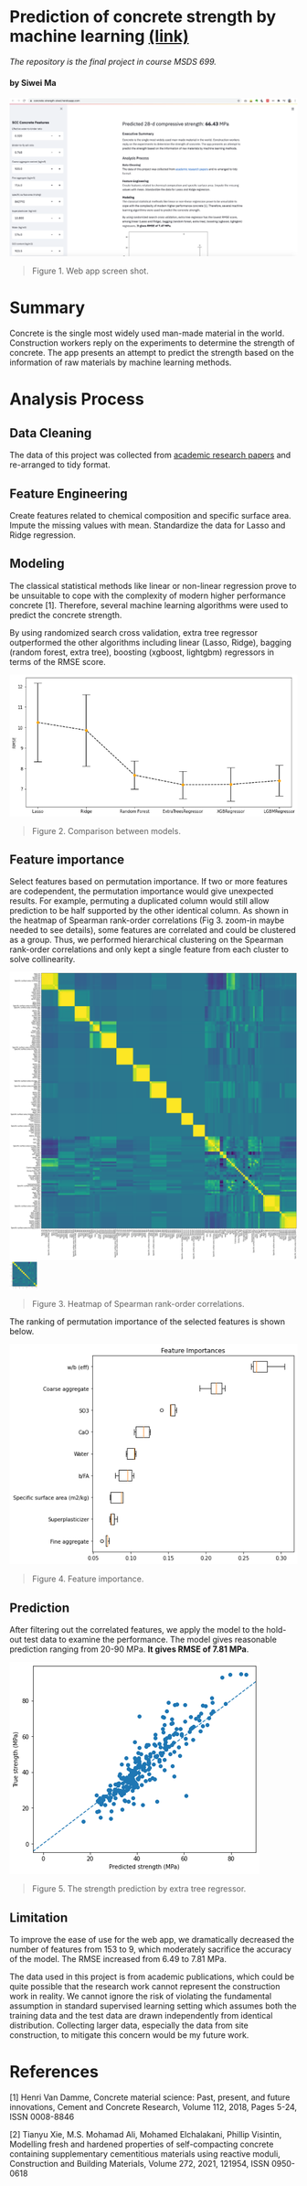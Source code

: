 # Prediction of concrete strength by machine learning [(link)](https://concrete-strength-siwei.herokuapp.com/)
*The repository is the final project in course MSDS 699.*

#### by Siwei Ma

![](images/screenshot.png)
>Figure 1. Web app screen shot.

# Summary

Concrete is the single most widely used man-made material in the world. Construction workers reply on the experiments to determine the strength of concrete. The app presents an attempt to predict the strength based on the information of raw materials by machine learning methods. 

# Analysis Process
## Data Cleaning
The data of this project was collected from [academic research papers](https://www.journals.elsevier.com/construction-and-building-materials) and re-arranged to tidy format.

## Feature Engineering
Create features related to chemical composition and specific surface area. Impute the missing values with mean. Standardize the data for Lasso and Ridge regression. 

## Modeling
The classical statistical methods like linear or non-linear regression prove to be unsuitable to cope with the complexity of modern higher performance concrete [1]. Therefore, several machine learning algorithms were used to predict the concrete strength. 

By using randomized search cross validation, extra tree regressor outperformed the other algorithms including linear (Lasso, Ridge), bagging (random forest, extra tree), boosting (xgboost, lightgbm) regressors in terms of the RMSE score.

![](images/model_comparison.png)
>Figure 2. Comparison between models.

## Feature importance
Select features based on permutation importance. If two or more features are codependent, the permutation importance would give unexpected results. For example, permuting a duplicated column would still allow prediction to be half supported by the other identical column. As shown in the heatmap of Spearman rank-order correlations (Fig 3. zoom-in maybe needed to see details), some features are correlated and could be clustered as a group. Thus, we performed hierarchical clustering on the Spearman rank-order correlations and only kept a single feature from each cluster to solve collinearity. 

![](images/spearmanr.png)
<img src="https://github.com/SiweiMa/concrete-strength-prediction/blob/main/images/spearmanr.png" width="48">

>Figure 3. Heatmap of Spearman rank-order correlations.

The ranking of permutation importance of the selected features is shown below.

![](images/feature_importance.png)
>Figure 4. Feature importance.

## Prediction
After filtering out the correlated features, we apply the model to the hold-out test data to examine the performance. The model gives reasonable prediction ranging
from 20-90 MPa. **It gives RMSE of 7.81 MPa**. 

![](images/prediction.png)
>Figure 5. The strength prediction by extra tree regressor.


## Limitation
To improve the ease of use for the web app, we dramatically decreased the number of features from 153 to 9, which moderately sacrifice the accuracy of the model. The RMSE increased from 6.49 to 7.81 MPa. 

The data used in this project is from academic publications, which could be quite possible that the research work cannot represent the construction work in reality. We cannot ignore the risk of violating the fundamental assumption in standard supervised learning setting which assumes both the training data and the test data are drawn independently from identical distribution. Collecting larger data, especially the data from site construction, to mitigate this concern would be my future work.

# References
[1] Henri Van Damme, Concrete material science: Past, present, and future innovations, Cement and Concrete Research, Volume 112, 2018, Pages 5-24, ISSN 0008-8846

[2] Tianyu Xie, M.S. Mohamad Ali, Mohamed Elchalakani, Phillip Visintin, Modelling fresh and hardened properties of self-compacting concrete containing supplementary cementitious materials using reactive moduli, Construction and Building Materials, Volume 272, 2021, 121954, ISSN 0950-0618
